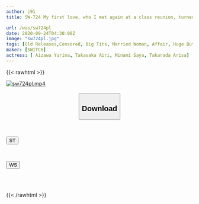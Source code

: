 ```yaml
---
author: j91
title: SW-724 My first love, who I met again at a class reunion, turned into a married woman with a busty and big ass and an erotic body... She didn't have sex with her husband, and she was frustrated and enjoyed the reaction of my dick with breast flicks and panty shots, and got drunk. I pretended to be a girl and ran into the toilet or her room and had lucky sex!

url: /was/sw724pl
date: 2020-09-24T04:30:00Z
image: "sw724pl.jpg"
tags: [Old Releases,Censored, Big Tits, Married Woman, Affair, Huge Butt, Breast Peeker	]
maker: [SWITCH]
actress: [ Aizawa Yurina, Takasaka Airi, Minami Saya, Takarada Arisa]
---
```



{{< rawhtml >}}

<div class="video" data-videoid="qyvy3ZK7z1izP82">
    <a href="javascript:;">
        <img src="/was/sw724pl/sw724pl.jpg" width="WIDTH" height="HEIGHT" alt="sw724pl.mp4" loading="lazy">
    </a>
</div>

<script type="text/javascript" src="https://j91.asia/asset/on-demand-st.js"></script>

<br>
  <link rel="stylesheet" href="https://j91.asia/asset/bs5.css">
  
  <center>
  <button class="btn btn-primary" type="button" data-bs-toggle="collapse" data-bs-target=".multi-collapse" aria-expanded="false" aria-controls="multiCollapseExample1 multiCollapseExample2"><h2>Download</h2></button></center>
</p>
<div class="row">
  <div class="col">
    <div class="collapse multi-collapse" id="multiCollapseExample1">
      <div class="card card-body">
	      	      <br>
<div class="buttons">  
<p><a href="https://streamtape.to/v/qyvy3ZK7z1izP82" target="_blank"><button class="btn-hover color-3"><i class="fa fa-download"></i> ST</button></a></p></div>
    </div>
  </div>
</div>
  <div class="col">
    <div class="collapse multi-collapse" id="multiCollapseExample2">
      <div class="card card-body">
	      <br>
<div class="buttons">
<p><a href="https://wolfstream.tv/m002ml1i8c70" target="_blank"><button class="btn-hover color-8"><i class="fa fa-download"></i> WS</button></a></p></div>
<br><br>
      </div>
    </div>
  </div>
</div>

{{< /rawhtml >}}